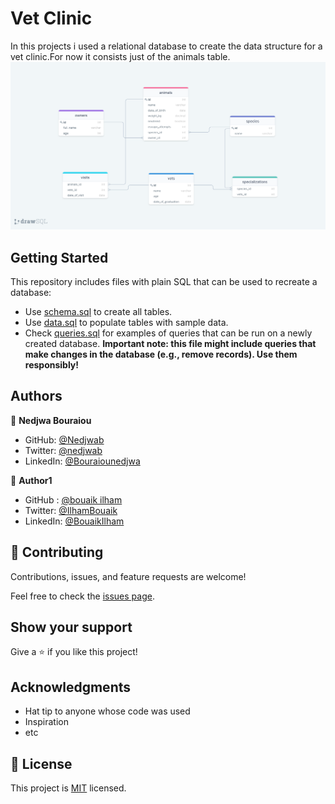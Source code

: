 # Vet Clinic

In this projects i used a relational database to create the data structure for a vet clinic.For now it consists just of the animals table.
![alt text](https://github.com/nedjwab/Vet-clinic-database/blob/add-diagramme/diagram.png)


## Getting Started

This repository includes files with plain SQL that can be used to recreate a database:

- Use [schema.sql](./schema.sql) to create all tables.
- Use [data.sql](./data.sql) to populate tables with sample data.
- Check [queries.sql](./queries.sql) for examples of queries that can be run on a newly created database. **Important note: this file might include queries that make changes in the database (e.g., remove records). Use them responsibly!**


## Authors

👤 **Nedjwa Bouraiou**

- GitHub: [@Nedjwab](https://github.com/nedjwab)
- Twitter: [@nedjwab](https://twitter.com/ned_jwa)
- LinkedIn: [@Bouraiounedjwa](https://www.linkedin.com/feed/)

👤 **Author1**

- GitHub : [@bouaik ilham](https://github.com/BouaikIlham)
- Twitter: [@IlhamBouaik](https://twitter.com/IlhamBouaik)
- LinkedIn: [@BouaikIlham](https://www.linkedin.com/in/bouaik-ilham-478478230/)

## 🤝 Contributing

Contributions, issues, and feature requests are welcome!

Feel free to check the [issues page](../../issues/).

## Show your support

Give a ⭐️ if you like this project!

## Acknowledgments

- Hat tip to anyone whose code was used
- Inspiration
- etc

## 📝 License

This project is [MIT](./MIT.md) licensed.
